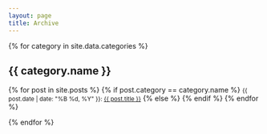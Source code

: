 ```yaml
---
layout: page
title: Archive
---
```


{% for category in site.data.categories %}

## {{ category.name }}

  {% for post in site.posts %}
    {% if post.category == category.name %}
  <small>{{ post.date | date: "%B %d, %Y" }}: <a href="{{ post.url }}">{{ post.title }}</a></small>
    {% else %}
    {% endif %}
  {% endfor %}

{% endfor %}
